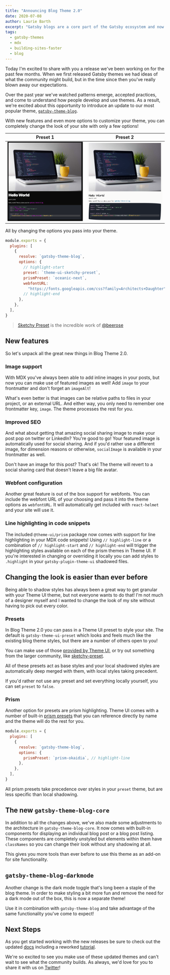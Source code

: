 ```yaml
---
title: "Announcing Blog Theme 2.0"
date: 2020-07-08
author: Laurie Barth
excerpt: "Gatsby blogs are a core part of the Gatsby ecosystem and now they're even easier to build out of the box. Introducing the new and improved Blog Theme version 2.0."
tags:
  - gatsby-themes
  - mdx
  - building-sites-faster
  - blog
---
```


Today I'm excited to share with you a release we've been working on for the past few months. When we first released Gatsby themes we had ideas of what the community might build, but in the time since then you've really blown away our expectations.

Over the past year we've watched patterns emerge, accepted practices, and come to understand how people develop and use themes. As a result, we're excited about this opportunity to introduce an update to our most popular theme, [`gatsby-theme-blog`](https://github.com/gatsbyjs/themes/tree/master/packages/gatsby-theme-blog).

With new features and even more options to customize your theme, you can completely change the look of your site with only a few options!

|                        Preset 1                        |                           Preset 2                            |
| :----------------------------------------------------: | :-----------------------------------------------------------: |
| ![Blog page with dark theme styles](./dark-preset.png) | ![Blog page with sketchy preset styles](./sketchy-preset.png) |

All by changing the options you pass into your theme.

```javascript:title=gatsby-config.js
module.exports = {
  plugins: [
    {
      resolve: `gatsby-theme-blog`,
      options: {
        // highlight-start
        preset: `theme-ui-sketchy-preset`,
        prismPreset: `oceanic-next`,
        webfontURL:
          "https://fonts.googleapis.com/css?family=Architects+Daughter",
        // highlight-end
      },
    },
  ],
}
```

> [Sketchy Preset](https://github.com/beerose/theme-ui-sketchy) is the incredible work of [@beerose](https://github.com/beerose)

## New features

So let's unpack all the great new things in Blog Theme 2.0.

### Image support

With MDX you've always been able to add inline images in your posts, but now you can make use of featured images as well! Add `image` to your frontmatter and don't forget an `imageAlt`!

What's even better is that images can be relative paths to files in your project, or an external URL. And either way, you only need to remember one frontmatter key, `image`. The theme processes the rest for you.

### Improved SEO

And what about getting that amazing social sharing image to make your post pop on twitter or LinkedIn? You're good to go! Your featured image is automatically used for social sharing. And if you'd rather use a different image, for dimension reasons or otherwise, `socialImage` is available in your frontmatter as well.

Don't have an image for this post? That's ok! The theme will revert to a social sharing card that doesn't leave a big file avatar.

### Webfont configuration

Another great feature is out of the box support for webfonts. You can include the webfont URL of your choosing and pass it into the theme options as `webfontURL`. It will automatically get included with `react-helmet` and your site will use it.

### Line highlighting in code snippets

The included `@theme-ui/prism` package now comes with support for line highlighting in your MDX code snippets! Using `// highlight-line` or a combination of `// highlight-start` and `// highlight-end` will trigger the highlighting styles available on each of the prism themes in Theme UI. If you're interested in changing or overriding it locally you can add styles to `.highlight` in your `gatsby-plugin-theme-ui` shadowed files.

## Changing the look is easier than ever before

Being able to shadow styles has always been a great way to get granular with your Theme UI theme, but not everyone wants to do that! I'm not much of a designer myself and I wanted to change the look of my site without having to pick out every color.

### Presets

In Blog Theme 2.0 you can pass in a Theme UI preset to style your site. The default is `gatsby-theme-ui-preset` which looks and feels much like the existing blog theme styles, but there are a number of others open to you!

You can make use of those [provided by Theme UI](https://theme-ui.com/packages/presets), or try out something from the larger community, like [sketchy-preset](https://github.com/beerose/theme-ui-sketchy).

All of these presets act as base styles and your local shadowed styles are automatically deep merged with them, with local styles taking precedent.

If you'd rather not use any preset and set everything locally yourself, you can set `preset` to `false`.

### Prism

Another option for presets are prism highlighting. Theme UI comes with a number of built-in [prism presets](https://theme-ui.com/packages/prism#syntax-themes) that you can reference directly by name and the theme will do the rest for you.

```javascript:title=gatsby-config.js
module.exports = {
  plugins: [
    {
      resolve: `gatsby-theme-blog`,
      options: {
        prismPreset: `prism-okaidia`, // highlight-line
      },
    },
  ],
}
```

All prism presets take precedence over styles in your `preset` theme, but are less specific than local shadowing.

## The new `gatsby-theme-blog-core`

In addition to all the changes above, we've also made some adjustments to the architecture in `gatsby-theme-blog-core`. It now comes with built-in components for displaying an individual blog post or a blog post listing. These components are completely unstyled but elements within them have `classNames` so you can change their look without any shadowing at all.

This gives you more tools than ever before to use this theme as an add-on for site functionality.

## `gatsby-theme-blog-darkmode`

Another change is the dark mode toggle that's long been a staple of the blog theme. In order to make styling a bit more fun and remove the need for a dark mode out of the box, this is now a separate theme!

Use it in combination with `gatsby-theme-blog` and take advantage of the same functionality you've come to expect!

## Next Steps

As you get started working with the new releases be sure to check out the updated [docs](/docs/themes/shadowing/) including a reworked [tutorial](/tutorial/using-a-theme/).

We're so excited to see you make use of these updated themes and can't wait to see what the community builds. As always, we'd love for you to share it with us on [Twitter](https://twitter.com/GatsbyJS)!
